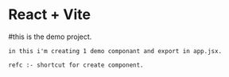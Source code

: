 # React + Vite

#this is the demo project.

    in this i'm creating 1 demo componant and export in app.jsx.

    refc️ :- shortcut for create component.
